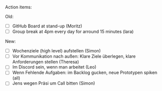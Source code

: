 Action items:

Old:
- [ ] GitHub Board at stand-up (Moritz)
- [ ] Group break at 4pm every day for arround 15 minutes (lara)

New:
- [ ] Wochenziele (high level) aufstellen (Simon)
- [ ] Vor Kommunikation nach außen: Klare Ziele überlegen, klare Anforderungen stellen (Theresa)
- [ ] Im Discord sein, wenn man arbeitet (Leo)
- [ ] Wenn Fehlende Aufgaben: im Backlog gucken, neue Prototypen spiken (all)
- [ ] Jens wegen Präsi um Call bitten (Simon)
